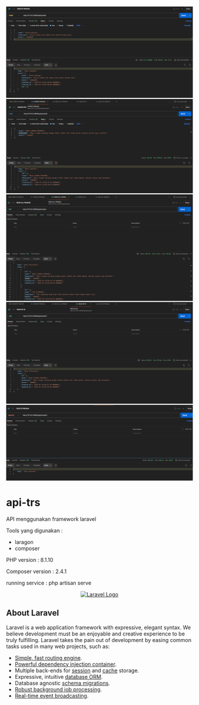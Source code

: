 ![alt text](https://github.com/rezafebrianorama/trs-api/blob/master/resources/images/api1.png?raw=true) ![alt text](https://github.com/rezafebrianorama/trs-api/blob/master/resources/images/api2.png?raw=true) ![alt text](https://github.com/rezafebrianorama/trs-api/blob/master/resources/images/api3.png?raw=true) ![alt text](https://github.com/rezafebrianorama/trs-api/blob/master/resources/images/api4.png?raw=true) ![alt text](https://github.com/rezafebrianorama/trs-api/blob/master/resources/images/api5.png?raw=true)

# api-trs

API menggunakan framework laravel

Tools yang digunakan : 
- laragon
- composer

PHP version : 8.1.10

Composer version : 2.4.1

running service : php artisan serve

<p align="center"><a href="https://laravel.com" target="_blank"><img src="https://raw.githubusercontent.com/laravel/art/master/logo-lockup/5%20SVG/2%20CMYK/1%20Full%20Color/laravel-logolockup-cmyk-red.svg" width="400" alt="Laravel Logo"></a></p>

## About Laravel

Laravel is a web application framework with expressive, elegant syntax. We believe development must be an enjoyable and creative experience to be truly fulfilling. Laravel takes the pain out of development by easing common tasks used in many web projects, such as:

- [Simple, fast routing engine](https://laravel.com/docs/routing).
- [Powerful dependency injection container](https://laravel.com/docs/container).
- Multiple back-ends for [session](https://laravel.com/docs/session) and [cache](https://laravel.com/docs/cache) storage.
- Expressive, intuitive [database ORM](https://laravel.com/docs/eloquent).
- Database agnostic [schema migrations](https://laravel.com/docs/migrations).
- [Robust background job processing](https://laravel.com/docs/queues).
- [Real-time event broadcasting](https://laravel.com/docs/broadcasting).

